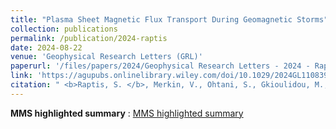 ```yaml
---
title: "Plasma Sheet Magnetic Flux Transport During Geomagnetic Storms"
collection: publications
permalink: /publication/2024-raptis
date: 2024-08-22
venue: 'Geophysical Research Letters (GRL)'
paperurl: '/files/papers/2024/Geophysical Research Letters - 2024 - Raptis - Plasma Sheet Magnetic Flux Transport During Geomagnetic Storms.pdf'
link: 'https://agupubs.onlinelibrary.wiley.com/doi/10.1029/2024GL110839'
citation: " <b>Raptis, S. </b>, Merkin, V., Ohtani, S., Gkioulidou, M., & Regoli, L. H. (2024). Plasma sheet magnetic flux transport during geomagnetic storms. Geophysical Research Letters, 51, e2024GL110839. https://doi.org/10.1029/2024GL110839"
---
```

**MMS highlighted summary** :  [MMS highlighted summary](https://savvasraptis.github.io/files/papers/2024/Science_highlight_MMS_Raptis24GRL.pdf)